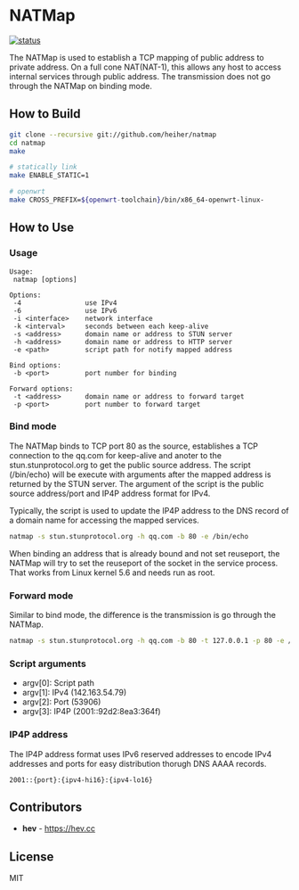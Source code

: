 # NATMap

[![status](https://gitlab.com/hev/natmap/badges/master/pipeline.svg)](https://gitlab.com/hev/natmap/commits/master)

The NATMap is used to establish a TCP mapping of public address to private
address. On a full cone NAT(NAT-1), this allows any host to access internal
services through public address. The transmission does not go through the
NATMap on binding mode.

## How to Build

```bash
git clone --recursive git://github.com/heiher/natmap
cd natmap
make

# statically link
make ENABLE_STATIC=1

# openwrt
make CROSS_PREFIX=${openwrt-toolchain}/bin/x86_64-openwrt-linux-
```

## How to Use

### Usage

```
Usage:
 natmap [options]

Options:
 -4                use IPv4
 -6                use IPv6
 -i <interface>    network interface
 -k <interval>     seconds between each keep-alive
 -s <address>      domain name or address to STUN server
 -h <address>      domain name or address to HTTP server
 -e <path>         script path for notify mapped address

Bind options:
 -b <port>         port number for binding

Forward options:
 -t <address>      domain name or address to forward target
 -p <port>         port number to forward target
```

### Bind mode

The NATMap binds to TCP port 80 as the source, establishes a TCP connection to
the qq.com for keep-alive and anoter to the stun.stunprotocol.org to get the
public source address. The script (/bin/echo) will be execute with arguments
after the mapped address is returned by the STUN server. The argument of the
script is the public source address/port and IP4P address format for IPv4.

Typically, the script is used to update the IP4P address to the DNS record of a
domain name for accessing the mapped services.

```bash
natmap -s stun.stunprotocol.org -h qq.com -b 80 -e /bin/echo
```

When binding an address that is already bound and not set reuseport, the NATMap
will try to set the reuseport of the socket in the service process. That works
from Linux kernel 5.6 and needs run as root.

### Forward mode

Similar to bind mode, the difference is the transmission is go through the
NATMap.

```bash
natmap -s stun.stunprotocol.org -h qq.com -b 80 -t 127.0.0.1 -p 80 -e /bin/echo
```

### Script arguments

* argv[0]: Script path
* argv[1]: IPv4 (142.163.54.79)
* argv[2]: Port (53906)
* argv[3]: IP4P (2001::92d2:8ea3:364f)

### IP4P address

The IP4P address format uses IPv6 reserved addresses to encode IPv4 addresses
and ports for easy distribution thorugh DNS AAAA records.

```
2001::{port}:{ipv4-hi16}:{ipv4-lo16}
```

## Contributors
* **hev** - https://hev.cc

## License
MIT
